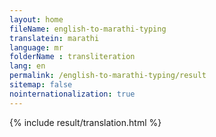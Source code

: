 ```yaml
--- 
layout: home 
fileName: english-to-marathi-typing
translatein: marathi
language: mr
folderName : transliteration
lang: en
permalink: /english-to-marathi-typing/result
sitemap: false
nointernationalization: true
---
```

{% include result/translation.html %}

<script src="/js/result/translator.js" data-foldername="{{page.folderName}}" data-lang="{{page.lang}}"></script>